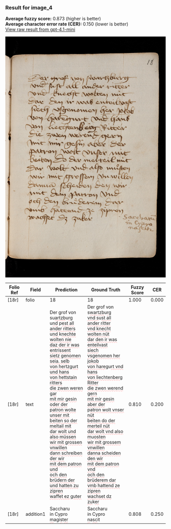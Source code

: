 ### Result for image_4
**Average fuzzy score:** 0.873 (higher is better)<br>**Average character error rate (CER):** 0.150 (lower is better)<br>[View raw result from gpt-4.1-mini](https://github.com/RISE-UNIBAS/humanities_data_benchmark/blob/main/results/2025-10-24/T0277/request_T0277_image_4.json)

<img src="https://github.com/RISE-UNIBAS/humanities_data_benchmark/blob/main/benchmarks/medieval_manuscripts/images/image_4.jpg?raw=true" alt="image_4" width="800px">

<style>
.diff { text-decoration: underline; text-decoration-color: #ffcccc; text-decoration-style: wavy; }
</style>

| Folio Ref | Field | Prediction | Ground Truth | Fuzzy Score | CER |
|-----------|-------|------------|--------------|-------------|-----|
| [18r] | folio | 18 | 18 | 1.000 | 0.000 |
| [18r] | text | Der grof von su<span class="diff">artzb</span>u<span class="diff">rg<br></span>u<span class="diff">nd</span> p<span class="diff">est all ander ritters<br></span>u<span class="diff">nd </span>k<span class="diff">nechte wolten nie<br>daz der ir was entrissent<br>sietz genomen seia. selb<br>von hertzgurt und hans<br>von hettstain ritters<br>die zwen weren gar<br>mit mir gesin oder der<br>patron wolte unser mit<br>beiten so der meltail mit<br>dar wolt und also müssen<br>wir mit grossen vnwillen<br>dann schreiben der wir<br>mit dem patron und<br>och den brüdern der<br>und hatten zu zipren<br>waffet ez guter</span> | Der grof von s<span class="diff">wartzb</span>u<span class="diff">rg<br> vnd s</span>u<span class="diff">st all ander ritter<br> vnd knecht wolten nüt<br> dar den ir was enteilvast<br> siech vsgenomen her jokob<br> von hareg</span>u<span class="diff">rt vnd hans<br> von liechtenberg Ritter<br> die zwen werend gern<br> mit mir gesin aber der<br></span> p<span class="diff">atron wolt vnser nüt<br> beiten do der merteil nüt<br> dar wolt vnd also m</span>u<span class="diff">osten<br> wir mit grossem vnwillen<br> danna scheiden  den wir<br> mit dem patron vnd<br> och den brüderem dar<br> vmb hattend ze zipren<br> wachset dz zu</span>k<span class="diff">er</span> | 0.810 | 0.200 |
| [18r] | addition1 | Saccharu<br>in Cypro<br><span class="diff">m</span>a<span class="diff">g</span>i<span class="diff">s</span>t<span class="diff">er</span> | Saccharu<br><span class="diff"> </span>in Cypro<br><span class="diff"> n</span>a<span class="diff">sc</span>it | 0.808 | 0.250 |
